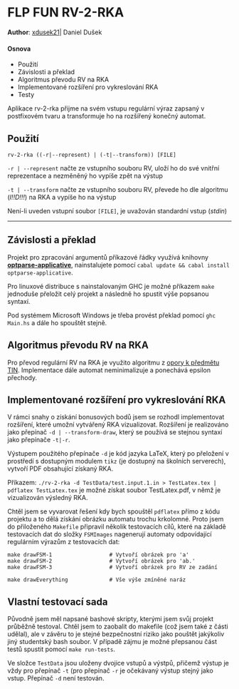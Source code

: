 # FLP FUN RV-2-RKA 
**Author**: [xdusek21](mailto:xdusek21@stud.fit.vutbr.cz)| Daniel Dušek 

#### **Osnova**
* Použití
* Závislosti a překlad 
* Algoritmus převodu RV na RKA 
* Implementované rozšíření pro vykreslování RKA 
* Testy

Aplikace rv-2-rka přijme na svém vstupu regulární výraz zapsaný v postfixovém tvaru a transformuje ho na rozšířený konečný automat. 

## Použití
`rv-2-rka ((-r|--represent) | (-t|--transform)) [FILE]`

`-r | --represent` načte ze vstupního souboru RV, uloží ho do své vnitřní reprezentace a nezměněný ho vypíše zpět na výstup

`-t | --transform` načte ze vstupního souboru RV, převede ho dle algoritmu (_I!!D!!!_) na RKA a vypíše ho na výstup

Není-li uveden vstupní soubor `[FILE]`, je uvažován standardní vstup (_stdin_)
___
## Závislosti a překlad 
Projekt pro zpracování argumentů příkazové řádky využívá knihovny **[optparse-applicative](https://github.com/pcapriotti/optparse-applicative)**, nainstalujete pomocí `cabal update && cabal install optparse-applicative`.

Pro linuxové distribuce s nainstalovaným GHC je možné příkazem `make` jednoduše přeložit celý projekt a následně ho spustit výše popsanou syntaxí. 

Pod systémem Microsoft Windows je třeba provést překlad pomocí `ghc Main.hs` a dále ho spouštět stejně.

## Algoritmus převodu RV na RKA

Pro převod regulární RV na RKA je využito algoritmu z [opory k předmětu TIN](http://www.fit.vutbr.cz/study/courses/TIN/public/Texty/oporaTIN.pdf). Implementace dále automat neminimalizuje a ponechává epsilon přechody.

## Implementované rozšíření pro vykreslování RKA

V rámci snahy o získání bonusových bodů jsem se rozhodl implementovat rozšíření, které umožní vytvářený RKA vizualizovat. Rozšíření je realizováno jako přepínač `-d | --transform-draw`, který se používá se stejnou syntaxí jako přepínače `-t|-r`.

Výstupem použitého přepínače `-d` je kód jazyka LaTeX, který po přeložení v prostředí s dostupným modulem `tikz` (je dostupný na školních serverech), vytvoří PDF obsahující získaný RKA. 

Příkazem:
 `./rv-2-rka -d TestData/test.input.1.in > TestLatex.tex | pdflatex TestLatex.tex` 
 je možné získat soubor TestLatex.pdf, v němž je vizualizován výsledný RKA.

Chtěl jsem se vyvarovat řešení kdy bych spouštěl `pdflatex` přímo z kódu projektu a to dělá získání obrázku automatu trochu krkolomné. Proto jsem do přiloženého `Makefile` připravil několik testovacích cílů, které na základě testovacích dat do složky `FSMImages` nagenerují automaty odpovídající regulárním výrazům z testovacích dat:

```
make drawFSM-1  				# Vytvoří obrázek pro 'a'
make drawFSM-2					# Vytvoří obrázek pro 'ab.'
make drawFSM-3					# Vytvoří obrázek pro RV ze zadání

make drawEverything				# Vše výše zmíněné naráz
```

## Vlastní testovací sada

Původně jsem měl napsané bashové skripty, kterými jsem svůj projekt průběžně testoval. Chtěl jsem to zaobalit do makefile (což jsem také z části udělal), ale v závěru to je stejné bezpečnostní riziko jako pouštět jakýkoliv jiný studentský bash soubor. V případě zájmu je možné přepsanou část testů spustit pomocí `make run-tests`.

Ve složce `TestData` jsou uloženy dvojice vstupů a výstpů, přičemž výstup je vždy pro přepínač `-t` (pro přepínač `-r` je očekávaný výstup stejný jako vstup. Přepínač `-d` není testován.
